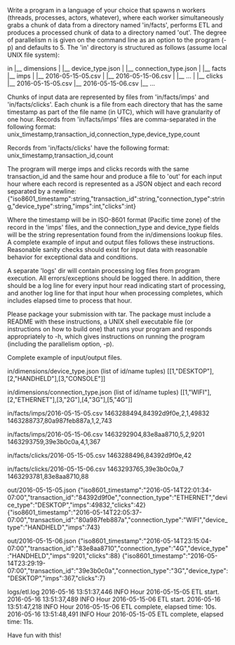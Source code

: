 Write a program in a language of your choice that spawns n workers (threads, processes, actors, whatever), where each worker simultaneously grabs a chunk of data from a directory named 'in/facts', performs ETL and produces a processed chunk of data to a directory named 'out'. The degree of parallelism n is given on the command line as an option to the program (-p) and defaults to 5.
The 'in' directory is structured as follows (assume local UNIX file system):

in
|__ dimensions
| |__ device_type.json
| |__ connection_type.json
|
|__ facts
|__ imps
| |__ 2016-05-15-05.csv
| |__ 2016-05-15-06.csv
| |__ ...
|
|__ clicks
|__ 2016-05-15-05.csv
|__ 2016-05-15-06.csv
|__ ...

Chunks of input data are represented by files from 'in/facts/imps' and 'in/facts/clicks'. Each chunk is a file from each directory that has the same timestamp as part of the file name (in UTC), which will have granularity of one hour. Records from 'in/facts/imps' files are comma-separated in the following format:
unix_timestamp,transaction_id,connection_type,device_type,count

Records from 'in/facts/clicks' have the following format:
unix_timestamp,transaction_id,count

The program will merge imps and clicks records with the same transaction_id and the same hour and produce a file to 'out' for each input hour where each record is represented as a JSON object and each record separated by a newline:
{"iso8601_timestamp":string,"transaction_id":string,"connection_type":string,"device_type":string,"imps":int,"clicks":int}

Where the timestamp will be in ISO-8601 format (Pacific time zone) of the record in the 'imps' files, and the connection_type and device_type fields will be the string representation found from the in/dimensions lookup files. A complete example of input and output files follows these instructions. Reasonable sanity checks should exist for input data with reasonable behavior for exceptional data and conditions.

A separate 'logs' dir will contain processing log files from program execution. All errors/exceptions should be logged there. In addition, there should be a log line for every input hour read indicating start of processing, and another log line for that input hour when processing completes, which includes elapsed time to process that hour.

Please package your submission with tar. The package must include a README with these instructions, a UNIX shell executable file (or instructions on how to build one) that runs your program and responds appropriately to -h, which gives instructions on running the program (including the parallelism option, -p).


Complete example of input/output files.

in/dimensions/device_type.json (list of id/name tuples)
[[1,"DESKTOP"],[2,"HANDHELD"],[3,"CONSOLE"]]

in/dimensions/connection_type.json (list of id/name tuples)
[[1,"WIFI"],[2,"ETHERNET"],[3,"2G"],[4,"3G"],[5,"4G"]]

in/facts/imps/2016-05-15-05.csv
1463288494,84392d9f0e,2,1,49832
1463288737,80a987feb887a,1,2,743

in/facts/imps/2016-05-15-06.csv
1463292904,83e8aa8710,5,2,9201
1463293759,39e3b0c0a,4,1,367

in/facts/clicks/2016-05-15-05.csv
1463288496,84392d9f0e,42

in/facts/clicks/2016-05-15-06.csv
1463293765,39e3b0c0a,7
1463293781,83e8aa8710,88

out/2016-05-15-05.json
{"iso8601_timestamp":"2016-05-14T22:01:34-07:00","transaction_id":"84392d9f0e","connection_type":"ETHERNET","device_type":"DESKTOP","imps":49832,"clicks":42}
{"iso8601_timestamp":"2016-05-14T22:05:37-07:00","transaction_id":"80a987feb887a","connection_type":"WIFI","device_type":"HANDHELD","imps":743}

out/2016-05-15-06.json
{"iso8601_timestamp":"2016-05-14T23:15:04-07:00","transaction_id":"83e8aa8710","connection_type":"4G","device_type":"HANDHELD","imps":9201,"clicks":88}
{"iso8601_timestamp":"2016-05-14T23:29:19-07:00","transaction_id":"39e3b0c0a","connection_type":"3G","device_type":"DESKTOP","imps":367,"clicks":7}

logs/etl.log
2016-05-16 13:51:37,446 INFO Hour 2016-05-15-05 ETL start.
2016-05-16 13:51:37,489 INFO Hour 2016-05-15-06 ETL start.
2016-05-16 13:51:47,218 INFO Hour 2016-05-15-06 ETL complete, elapsed time: 10s.
2016-05-16 13:51:48,491 INFO Hour 2016-05-15-05 ETL complete, elapsed time: 11s.


Have fun with this!
